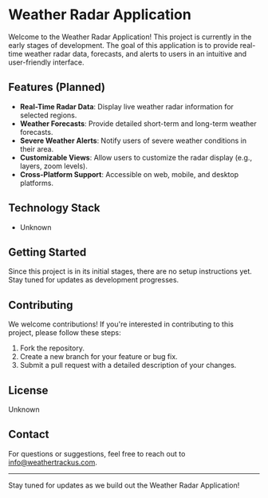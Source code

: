 # Weather Radar Application

Welcome to the Weather Radar Application! This project is currently in the early stages of development. The goal of this application is to provide real-time weather radar data, forecasts, and alerts to users in an intuitive and user-friendly interface.

## Features (Planned)
- **Real-Time Radar Data**: Display live weather radar information for selected regions.
- **Weather Forecasts**: Provide detailed short-term and long-term weather forecasts.
- **Severe Weather Alerts**: Notify users of severe weather conditions in their area.
- **Customizable Views**: Allow users to customize the radar display (e.g., layers, zoom levels).
- **Cross-Platform Support**: Accessible on web, mobile, and desktop platforms.

## Technology Stack
- Unknown

## Getting Started
Since this project is in its initial stages, there are no setup instructions yet. Stay tuned for updates as development progresses.

## Contributing
We welcome contributions! If you're interested in contributing to this project, please follow these steps:
1. Fork the repository.
2. Create a new branch for your feature or bug fix.
3. Submit a pull request with a detailed description of your changes.

## License
Unknown 

## Contact
For questions or suggestions, feel free to reach out to info@weathertrackus.com.

---

Stay tuned for updates as we build out the Weather Radar Application!